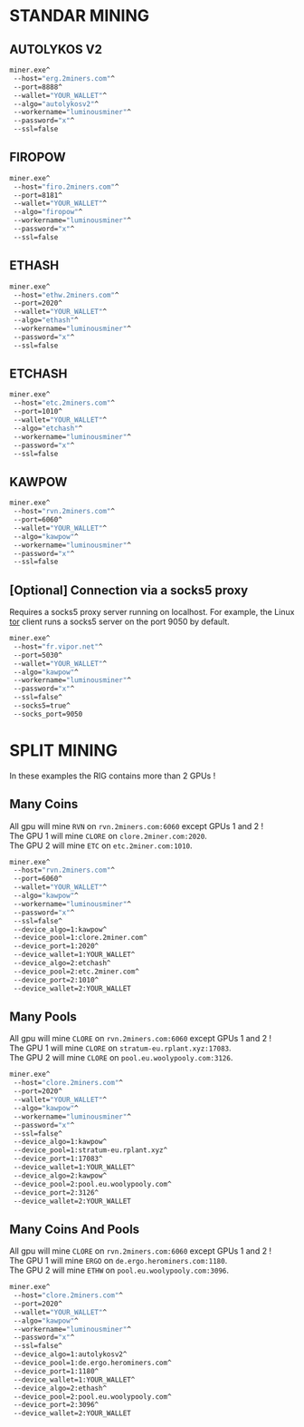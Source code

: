 # STANDAR MINING

## AUTOLYKOS V2
```bat
miner.exe^
 --host="erg.2miners.com"^
 --port=8888^
 --wallet="YOUR_WALLET"^
 --algo="autolykosv2"^
 --workername="luminousminer"^
 --password="x"^
 --ssl=false
```

## FIROPOW
```bat
miner.exe^
 --host="firo.2miners.com"^
 --port=8181^
 --wallet="YOUR_WALLET"^
 --algo="firopow"^
 --workername="luminousminer"^
 --password="x"^
 --ssl=false
```

## ETHASH
```bat
miner.exe^
 --host="ethw.2miners.com"^
 --port=2020^
 --wallet="YOUR_WALLET"^
 --algo="ethash"^
 --workername="luminousminer"^
 --password="x"^
 --ssl=false
```

## ETCHASH
```bat
miner.exe^
 --host="etc.2miners.com"^
 --port=1010^
 --wallet="YOUR_WALLET"^
 --algo="etchash"^
 --workername="luminousminer"^
 --password="x"^
 --ssl=false
```

## KAWPOW
```bat
miner.exe^
 --host="rvn.2miners.com"^
 --port=6060^
 --wallet="YOUR_WALLET"^
 --algo="kawpow"^
 --workername="luminousminer"^
 --password="x"^
 --ssl=false
```

## [Optional] Connection via a socks5 proxy
Requires a socks5 proxy server running on localhost. For example, the Linux [tor](https://www.torproject.org/) client runs a socks5 server on the port 9050 by default.
```bat
miner.exe^
 --host="fr.vipor.net"^
 --port=5030^
 --wallet="YOUR_WALLET"^
 --algo="kawpow"^
 --workername="luminousminer"^
 --password="x"^
 --ssl=false^
 --socks5=true^
 --socks_port=9050
```

# SPLIT MINING
In these examples the RIG contains more than 2 GPUs !

## Many Coins
All gpu will mine `RVN` on `rvn.2miners.com:6060` except GPUs 1 and 2 !  
The GPU 1 will mine `CLORE` on `clore.2miner.com:2020`.  
The GPU 2 will mine `ETC` on `etc.2miner.com:1010`.
```bat
miner.exe^
 --host="rvn.2miners.com"^
 --port=6060^
 --wallet="YOUR_WALLET"^
 --algo="kawpow"^
 --workername="luminousminer"^
 --password="x"^
 --ssl=false^
 --device_algo=1:kawpow^
 --device_pool=1:clore.2miner.com^
 --device_port=1:2020^
 --device_wallet=1:YOUR_WALLET^
 --device_algo=2:etchash^
 --device_pool=2:etc.2miner.com^
 --device_port=2:1010^
 --device_wallet=2:YOUR_WALLET
```

## Many Pools
All gpu will mine `CLORE` on `rvn.2miners.com:6060` except GPUs 1 and 2 !  
The GPU 1 will mine `CLORE` on `stratum-eu.rplant.xyz:17083`.  
The GPU 2 will mine `CLORE` on `pool.eu.woolypooly.com:3126`.
```bat
miner.exe^
 --host="clore.2miners.com"^
 --port=2020^
 --wallet="YOUR_WALLET"^
 --algo="kawpow"^
 --workername="luminousminer"^
 --password="x"^
 --ssl=false^
 --device_algo=1:kawpow^
 --device_pool=1:stratum-eu.rplant.xyz^
 --device_port=1:17083^
 --device_wallet=1:YOUR_WALLET^
 --device_algo=2:kawpow^
 --device_pool=2:pool.eu.woolypooly.com^
 --device_port=2:3126^
 --device_wallet=2:YOUR_WALLET
```

## Many Coins And Pools
All gpu will mine `CLORE` on `rvn.2miners.com:6060` except GPUs 1 and 2 !  
The GPU 1 will mine `ERGO` on `de.ergo.herominers.com:1180`.  
The GPU 2 will mine `ETHW` on `pool.eu.woolypooly.com:3096`.
```bat
miner.exe^
 --host="clore.2miners.com"^
 --port=2020^
 --wallet="YOUR_WALLET"^
 --algo="kawpow"^
 --workername="luminousminer"^
 --password="x"^
 --ssl=false^
 --device_algo=1:autolykosv2^
 --device_pool=1:de.ergo.herominers.com^
 --device_port=1:1180^
 --device_wallet=1:YOUR_WALLET^
 --device_algo=2:ethash^
 --device_pool=2:pool.eu.woolypooly.com^
 --device_port=2:3096^
 --device_wallet=2:YOUR_WALLET
```

